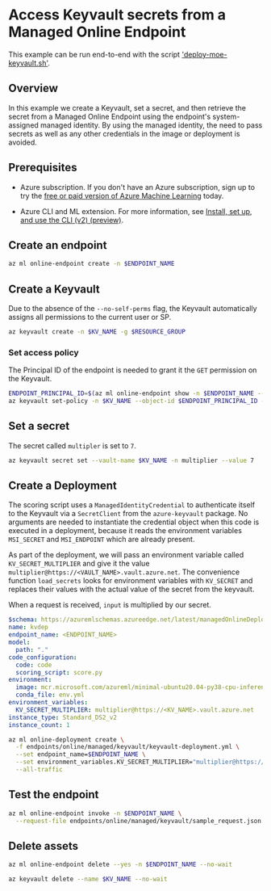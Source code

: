 # Access Keyvault secrets from a Managed Online Endpoint

This example can be run end-to-end with the script ['deploy-moe-keyvault.sh'](../../../../deploy-moe-keyvault.sh).

## Overview
In this example we create a Keyvault, set a secret, and then retrieve the secret from a Managed Online Endpoint using the endpoint's system-assigned managed identity. By using the managed identity, the need to pass secrets as well as any other credentials in the image or deployment is avoided.

## Prerequisites
* Azure subscription. If you don't have an Azure subscription, sign up to try the [free or paid version of Azure Machine Learning](https://azure.microsoft.com/free/) today.

* Azure CLI and ML extension. For more information, see [Install, set up, and use the CLI (v2) (preview)](how-to-configure-cli.md).

## Create an endpoint

```bash
az ml online-endpoint create -n $ENDPOINT_NAME 
```

## Create a Keyvault
Due to the absence of the `--no-self-perms` flag, the Keyvault automatically assigns all permissions to the current user or SP.

```bash 
az keyvault create -n $KV_NAME -g $RESOURCE_GROUP
```

### Set access policy
The Principal ID of the endpoint is needed to grant it the `GET` permission on the Keyvault. 
```bash
ENDPOINT_PRINCIPAL_ID=$(az ml online-endpoint show -n $ENDPOINT_NAME --query identity.principal_id -o tsv)
az keyvault set-policy -n $KV_NAME --object-id $ENDPOINT_PRINCIPAL_ID --secret-permissions get
```

## Set a secret
The secret called `multipler` is set to `7`. 
```bash
az keyvault secret set --vault-name $KV_NAME -n multiplier --value 7
```

## Create a Deployment

The scoring script uses a `ManagedIdentityCredential` to authenticate itself to the Keyvault via a `SecretClient` from the `azure-keyvault` package. No arguments are needed to instantiate the credential object when this code is executed in a deployment, because it reads the environment variables `MSI_SECRET` and `MSI_ENDPOINT` which are already present.

As part of the deployment, we will pass an environment variable called `KV_SECRET_MULTIPLIER` and give it the value `multiplier@https://<VAULT_NAME>.vault.azure.net`. The convenience function `load_secrets` looks for environment variables with `KV_SECRET` and replaces their values with the actual value of the secret from the keyvault. 

When a request is received, `input` is multiplied by our secret. 

```yml
$schema: https://azuremlschemas.azureedge.net/latest/managedOnlineDeployment.schema.json
name: kvdep
endpoint_name: <ENDPOINT_NAME>
model:
  path: "."
code_configuration:
  code: code
  scoring_script: score.py
environment:
  image: mcr.microsoft.com/azureml/minimal-ubuntu20.04-py38-cpu-inference:latest
  conda_file: env.yml
environment_variables:
  KV_SECRET_MULTIPLIER: multiplier@https://<KV_NAME>.vault.azure.net
instance_type: Standard_DS2_v2
instance_count: 1
```

```bash
az ml online-deployment create \
  -f endpoints/online/managed/keyvault/keyvault-deployment.yml \
  --set endpoint_name=$ENDPOINT_NAME \
  --set environment_variables.KV_SECRET_MULTIPLIER="multiplier@https://$KV_NAME.vault.azure.net" \
  --all-traffic
```

## Test the endpoint
```bash
az ml online-endpoint invoke -n $ENDPOINT_NAME \
  --request-file endpoints/online/managed/keyvault/sample_request.json
``` 

## Delete assets

```bash
az ml online-endpoint delete --yes -n $ENDPOINT_NAME --no-wait
```

```bash
az keyvault delete --name $KV_NAME --no-wait
```